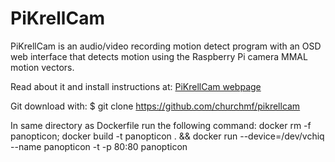 # PiKrellCam

PiKrellCam is an audio/video recording motion detect program with an OSD web
interface that detects motion using the Raspberry Pi camera MMAL motion vectors.

Read about it and install instructions at:
[PiKrellCam webpage](http://billw2.github.io/pikrellcam/pikrellcam.html)

Git download with:
    $ git clone https://github.com/churchmf/pikrellcam
	
In same directory as Dockerfile run the following command:
docker rm -f panopticon; docker build -t panopticon . && docker run --device=/dev/vchiq --name panopticon -t -p 80:80 panopticon

